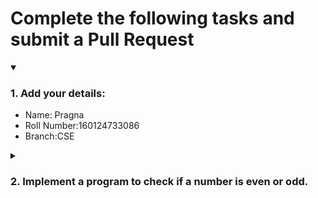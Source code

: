 # Complete the following tasks and submit a Pull Request
<details open>
<summary><h3>1. Add your details: </h3></summary>
<ul>
  <li> Name: Pragna </li>
  <li> Roll Number:160124733086 </li>
  <li> Branch:CSE </li>
</ul>
</details>
<details>
<summary><h3> 2. Implement a program to check if a number is even or odd. </h3></summary>
<ul>
  <li> Create a new file in the repository and add your code. </li>
  <li> Use any programming language of your choice. </li>
</ul>
</details>
